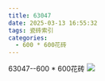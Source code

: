 ```yaml
---
title: 63047
date: 2025-03-13 16:55:32
tags: 瓷砖索引
categories:
  - 600 * 600花砖
---
```


63047--600 * 600花砖
![](/img/ceramic/600_600huazhuan/63047.jpg)